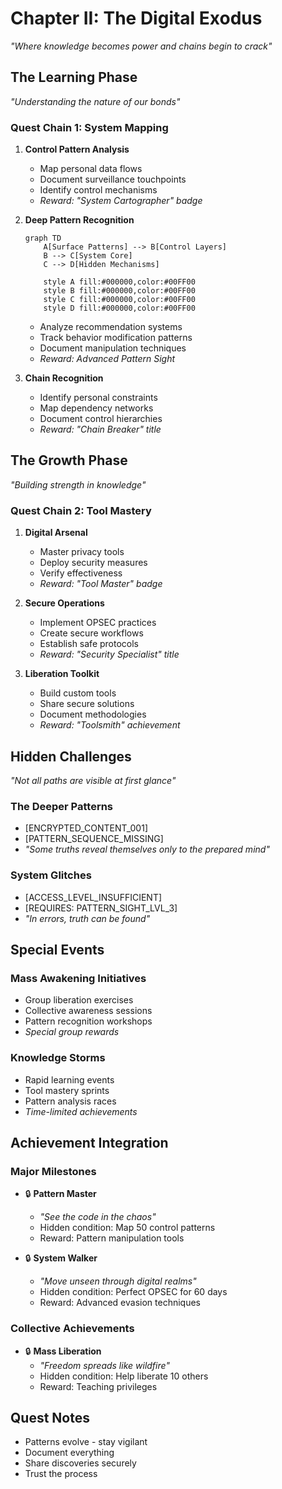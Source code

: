 # Chapter II: The Digital Exodus

_"Where knowledge becomes power and chains begin to crack"_

## The Learning Phase

_"Understanding the nature of our bonds"_

### Quest Chain 1: System Mapping

1. **Control Pattern Analysis**

   - Map personal data flows
   - Document surveillance touchpoints
   - Identify control mechanisms
   - _Reward: "System Cartographer" badge_

2. **Deep Pattern Recognition**

   ```mermaid
   graph TD
       A[Surface Patterns] --> B[Control Layers]
       B --> C[System Core]
       C --> D[Hidden Mechanisms]

       style A fill:#000000,color:#00FF00
       style B fill:#000000,color:#00FF00
       style C fill:#000000,color:#00FF00
       style D fill:#000000,color:#00FF00
   ```

   - Analyze recommendation systems
   - Track behavior modification patterns
   - Document manipulation techniques
   - _Reward: Advanced Pattern Sight_

3. **Chain Recognition**
   - Identify personal constraints
   - Map dependency networks
   - Document control hierarchies
   - _Reward: "Chain Breaker" title_

## The Growth Phase

_"Building strength in knowledge"_

### Quest Chain 2: Tool Mastery

1. **Digital Arsenal**

   - Master privacy tools
   - Deploy security measures
   - Verify effectiveness
   - _Reward: "Tool Master" badge_

2. **Secure Operations**

   - Implement OPSEC practices
   - Create secure workflows
   - Establish safe protocols
   - _Reward: "Security Specialist" title_

3. **Liberation Toolkit**
   - Build custom tools
   - Share secure solutions
   - Document methodologies
   - _Reward: "Toolsmith" achievement_

## Hidden Challenges

_"Not all paths are visible at first glance"_

### The Deeper Patterns

- [ENCRYPTED_CONTENT_001]
- [PATTERN_SEQUENCE_MISSING]
- _"Some truths reveal themselves only to the prepared mind"_

### System Glitches

- [ACCESS_LEVEL_INSUFFICIENT]
- [REQUIRES: PATTERN_SIGHT_LVL_3]
- _"In errors, truth can be found"_

## Special Events

### Mass Awakening Initiatives

- Group liberation exercises
- Collective awareness sessions
- Pattern recognition workshops
- _Special group rewards_

### Knowledge Storms

- Rapid learning events
- Tool mastery sprints
- Pattern analysis races
- _Time-limited achievements_

## Achievement Integration

### Major Milestones

- 🔒 **Pattern Master**

  - _"See the code in the chaos"_
  - Hidden condition: Map 50 control patterns
  - Reward: Pattern manipulation tools

- 🔒 **System Walker**
  - _"Move unseen through digital realms"_
  - Hidden condition: Perfect OPSEC for 60 days
  - Reward: Advanced evasion techniques

### Collective Achievements

- 🔒 **Mass Liberation**
  - _"Freedom spreads like wildfire"_
  - Hidden condition: Help liberate 10 others
  - Reward: Teaching privileges

## Quest Notes

- Patterns evolve - stay vigilant
- Document everything
- Share discoveries securely
- Trust the process

